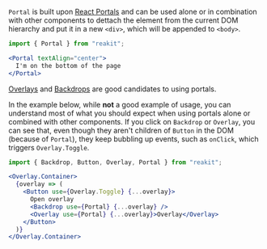 `Portal` is built upon [React Portals](https://reactjs.org/docs/portals.html) and can be used alone or in combination with other components to dettach the element from the current DOM hierarchy and put it in a new `<div>`, which will be appended to `<body>`.

```jsx
import { Portal } from "reakit";

<Portal textAlign="center">
  I'm on the bottom of the page
</Portal>
```

[Overlays](../Overlay/Overlay.md) and [Backdrops](../Backdrop/Backdrop.md) are good candidates to using portals. 

In the example below, while **not** a good example of usage, you can understand most of what you should expect when using portals alone or combined with other components. If you click on `Backdrop` or `Overlay`, you can see that, even though they aren't children of `Button` in the DOM (because of `Portal`), they keep bubbling up events, such as `onClick`, which triggers `Overlay.Toggle`.

```jsx
import { Backdrop, Button, Overlay, Portal } from "reakit";

<Overlay.Container>
  {overlay => (
    <Button use={Overlay.Toggle} {...overlay}>
      Open overlay
      <Backdrop use={Portal} {...overlay} />
      <Overlay use={Portal} {...overlay}>Overlay</Overlay>
    </Button>
  )}
</Overlay.Container>
```
